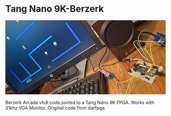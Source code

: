 # Tang Nano 9K-Berzerk
![Model](TN9K-Berzerk.jpg)

Berzerk Arcade vhdl code ported to a Tang Nano 9K FPGA. Works with 31khz VGA Monitor. Original code from darfpga.
